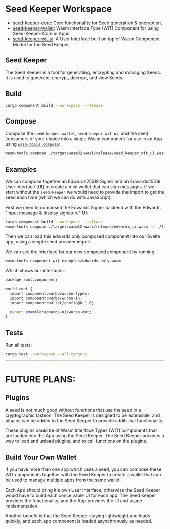 # Seed Keeper Workspace

- [seed-keeper-core](crates/seed-keeper-core/): Core functionality for Seed generation & encryption.
- [seed-keeper-wallet](crates/seed-keeper-wallet/): Wasm Interface Type (WIT) Component for using Seed-Keeper-Core in Apps.
- [seed-keeper-wit-ui](crates/seed-keeper-wit-ui/): A User Interface built on top of Wasm Component Model for the Seed Keeper.

## Seed Keeper

The Seed Keeper is a tool for generating, encrypting and managing Seeds. It is used to generate, encrypt, decrypt, and view Seeds.

## Build

```bash
cargo component build --workspace --release
```

## Compose

Compose the `seed-keeper-wallet`, `seed-keeper-wit-ui`, and the seed consumers of your choice into a single Wasm component for use in an App using [`wasm-tools compose`](https://component-model.bytecodealliance.org/creating-and-consuming/composing.html):

```bash
wasm-tools compose ./target/wasm32-wasi/release/seed_keeper_wit_ui.wasm -d ./target/wasm32-wasi/release/seed_keeper_wit.wasm -o examples/composed-wallet.wasm
```

## Examples

We can compose together an Edwards25519 Signer and an Edwards25519 User Interface (UI) to create a mini wallet that can sign messages. If we start without the `seed-keeper` we would need to provide the import to get the seed each time (which we can do with JavaScript).

First we need to composed the Edwards Signer backend with the Edwards "input message & display signature" UI:

```bash
cargo component build --workspace --release
wasm-tools compose ./target/wasm32-wasi/release/edwards_ui.wasm -d ./target/wasm32-wasi/release/edwards_wit.wasm -o examples/edwards-only.wasm
```

Then we can load this edwards only composed component into our Svelte app, using a simple seed provider import.

We can see the interface for our new composed component by running:

```bash
wasm-tools component wit examples/edwards-only.wasm
```

Which shows our interfaces:

```bash
package root:component;

world root {
  import component:wurbo/wurbo-types;
  import component:wurbo/wurbo-in;  
  import component:wallet/config@0.1.0;

  export example:edwards-ui/wurbo-out;
}

```


## Tests

Run all tests:

```bash
cargo test --workspace --all-targets
```

---

# FUTURE PLANS:

## Plugins

A seed is not much good without functions that use the seed in a cryptographic fashion. The Seed Keeper is designed to be extensible, and plugins can be added to the Seed Keeper to provide additional functionality.

These plugins could be of Wasm Interface Types (WIT) components that are loaded into the App using the Seed Keeper. The Seed Keeper provides a way to load and unload plugins, and to call functions on the plugins.

## Build Your Own Wallet

If you have more than one app which uses a seed, you can compose these WIT components together with the Seed Keeper to create a wallet that can be used to manage multiple apps from the same wallet.

Each App should bring it's own User Interface, otherwise the Seed Keeper would have to build each conceivable UI for each app. The Seed Keeper provides the functionality, and the App provides the UI and usage implementation.

Another benefit is that the Seed Keeper staying lightwieght and loads quickly, and each app component is loaded asynchronusly as needed.
